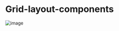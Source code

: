 # Grid-layout-components

![image](https://user-images.githubusercontent.com/101605494/221647452-78c89eb0-0a3f-41a0-92e5-9e00382a6fde.png)
